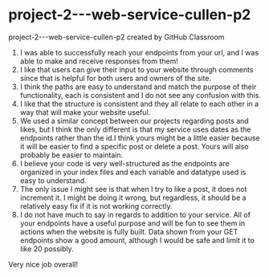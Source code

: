 # project-2---web-service-cullen-p2
project-2---web-service-cullen-p2 created by GitHub Classroom

1. I was able to successfully reach your endpoints from your url, and I was able to make and receive responses from them!
2. I like that users can give their input to your website through comments since that is helpful for both users and owners of the site.
3. I think the paths are easy to understand and match the purpose of their functionality, each is consistent and I do not see any confusion with this.
4. I like that the structure is consistent and they all relate to each other in a way that will make your website useful.
5. We used a similar concept between our projects regarding posts and likes, but I think the only different is that my service uses dates as the endpoints rather than the id.I think yours might be a little easier because it will be easier to find a specific post or delete a post. Yours will also probably be easier to maintain.
6. I believe your code is very well-structured as the endpoints are organized in your index files and each variable and datatype used is easy to understand.
7. The only issue I might see is that when I try to like a post, it does not increment it. I might be doing it wrong, but regardless, it should be a relatively easy fix if it is not working correctly.
8. I do not have much to say in regards to addition to your service. All of your endpoints have a useful purpose and will be fun to see them in actions when the website is fully built. Data shown from your GET endpoints show a good amount, although I would be safe and limit it to like 20 possibly.

Very nice job overall!
